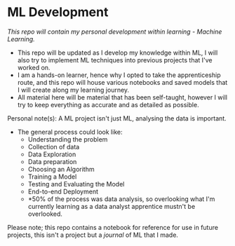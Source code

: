 # ML Development

*This repo will contain my personal development within learning - Machine Learning.*

- This repo will be updated as I develop my knowledge within ML, I will also try to implement ML techniques into previous projects that I've worked on. 
- I am a hands-on learner, hence why I opted to take the apprenticeship route, and this repo will house various notebooks and saved models that I will create along my learning journey.
- All material here will be material that has been self-taught, however I will try to keep everything as accurate and as detailed as possible. 


Personal note(s):
A ML project isn't just ML, analysing the data is important.
- The general process could look like:
  - Understanding the problem 
  - Collection of data
  - Data Exploration
  - Data preparation
  - Choosing an Algorithm
  - Training a Model
  - Testing and Evaluating the Model
  - End-to-end Deployment
  - *50% of the process was data analysis, so overlooking what I'm currently learning as a data analyst apprentice mustn't be overlooked. 

Please note; this repo contains a notebook for reference for use in future projects, this isn't a project but a *journal* of ML that I made. 
